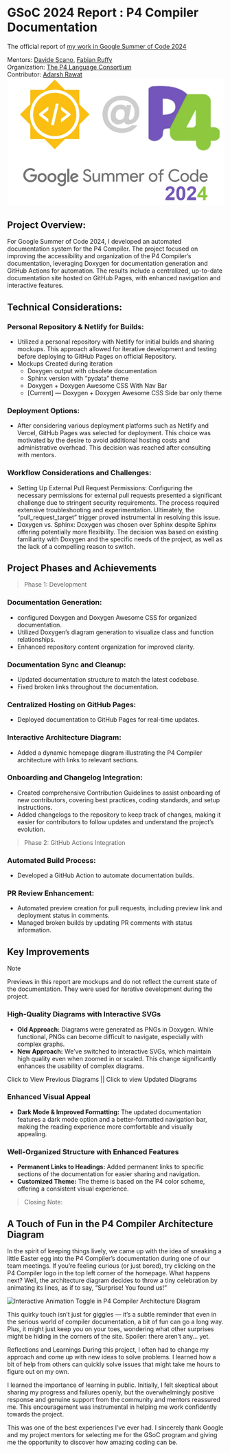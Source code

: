 # GSoC 2024 Report : P4 Compiler Documentation
The official report of [my work in Google Summer of Code 2024](https://github.com/user-attachments/assets/f026bbfb-4790-4a58-98fb-4a5b28be1cda)

Mentors: [Davide Scano](https://github.com/Dscano), [Fabian Ruffy](https://github.com/fruffy) <br>
Organization: [The P4 Language Consortium](https://p4.org/) <br>
Contributor: [Adarsh Rawat](https://github.com/AdarshRawat1) <br>
![alt text](image.png)

## Project Overview:
For Google Summer of Code 2024, I developed an automated documentation system for the P4 Compiler. The project focused on improving the accessibility and organization of the P4 Compiler’s documentation, leveraging Doxygen for documentation generation and GitHub Actions for automation. The results include a centralized, up-to-date documentation site hosted on GitHub Pages, with enhanced navigation and interactive features.

## Technical Considerations:
### Personal Repository & Netlify for Builds:
- Utilized a personal repository with Netlify for initial builds and sharing mockups. This approach allowed for iterative development and testing before deploying to GitHub Pages on official Repository.
- Mockups Created during iteration
  - Doxygen output with obsolete documentation
  - Sphinx version with “pydata” theme
  - Doxygen + Doxygen Awesome CSS With Nav Bar
  - [Current] — Doxygen + Doxygen Awesome CSS Side bar only theme

### Deployment Options:
- After considering various deployment platforms such as Netlify and Vercel, GitHub Pages was selected for deployment. This choice was motivated by the desire to avoid additional hosting costs and administrative overhead. This decision was reached after consulting with mentors.

### Workflow Considerations and Challenges:
- Setting Up External Pull Request Permissions: Configuring the necessary permissions for external pull requests presented a significant challenge due to stringent security requirements. The process required extensive troubleshooting and experimentation. Ultimately, the “pull_request_target” trigger proved instrumental in resolving this issue.
- Doxygen vs. Sphinx: Doxygen was chosen over Sphinx despite Sphinx offering potentially more flexibility. The decision was based on existing familiarity with Doxygen and the specific needs of the project, as well as the lack of a compelling reason to switch.


## Project Phases and Achievements

> Phase 1: Development

### Documentation Generation:
- configured Doxygen and Doxygen Awesome CSS for organized documentation.
- Utilized Doxygen’s diagram generation to visualize class and function relationships.
- Enhanced repository content organization for improved clarity.
  
### Documentation Sync and Cleanup:
- Updated documentation structure to match the latest codebase.
- Fixed broken links throughout the documentation.
### Centralized Hosting on GitHub Pages:
- Deployed documentation to GitHub Pages for real-time updates.
### Interactive Architecture Diagram:
- Added a dynamic homepage diagram illustrating the P4 Compiler architecture with links to relevant sections.
### Onboarding and Changelog Integration:
- Created comprehensive Contribution Guidelines to assist onboarding of new contributors, covering best practices, coding standards, and setup instructions.
- Added changelogs to the repository to keep track of changes, making it easier for contributors to follow updates and understand the project’s evolution.

> Phase 2: GitHub Actions Integration

### Automated Build Process:
- Developed a GitHub Action to automate documentation builds.
### PR Review Enhancement:
- Automated preview creation for pull requests, including preview link and deployment status in comments.
- Managed broken builds by updating PR comments with status information.
## Key Improvements
> [!NOTE]  
> Previews in this report are mockups and do not reflect the current state of the documentation. They were used for iterative development during the project.

### High-Quality Diagrams with Interactive SVGs

- **Old Approach:** Diagrams were generated as PNGs in Doxygen. While functional, PNGs can become difficult to navigate, especially with complex graphs.
- **New Approach:** We’ve switched to interactive SVGs, which maintain high quality even when zoomed in or scaled. This change significantly enhances the usability of complex diagrams.

Click to View Previous Diagrams || Click to view Updated Diagrams

### Enhanced Visual Appeal
- **Dark Mode & Improved Formatting:** The updated documentation features a dark mode option and a better-formatted navigation bar, making the reading experience more comfortable and visually appealing.
### Well-Organized Structure with Enhanced Features
- **Permanent Links to Headings:** Added permanent links to specific sections of the documentation for easier sharing and navigation.
- **Customized Theme:** The theme is based on the P4 color scheme, offering a consistent visual experience.

> Closing Note:

## A Touch of Fun in the P4 Compiler Architecture Diagram
In the spirit of keeping things lively, we came up with the idea of sneaking a little Easter egg into the P4 Compiler’s documentation during one of our team meetings. If you’re feeling curious (or just bored), try clicking on the P4 Compiler logo in the top left corner of the homepage. What happens next? Well, the architecture diagram decides to throw a tiny celebration by animating its lines, as if to say, “Surprise! You found us!”

![Interactive Animation Toggle in P4 Compiler Architecture Diagram](https://github.com/user-attachments/assets/da586665-08b7-42ff-93ea-461903161317)

This quirky touch isn’t just for giggles — it’s a subtle reminder that even in the serious world of compiler documentation, a bit of fun can go a long way. Plus, it might just keep you on your toes, wondering what other surprises might be hiding in the corners of the site. Spoiler: there aren’t any… yet.

Reflections and Learnings
During this project, I often had to change my approach and come up with new ideas to solve problems. I learned how a bit of help from others can quickly solve issues that might take me hours to figure out on my own.

I learned the importance of learning in public. Initially, I felt skeptical about sharing my progress and failures openly, but the overwhelmingly positive response and genuine support from the community and mentors reassured me. This encouragement was instrumental in helping me work confidently towards the project.

This was one of the best experiences I’ve ever had. I sincerely thank Google and my project mentors for selecting me for the GSoC program and giving me the opportunity to discover how amazing coding can be.
